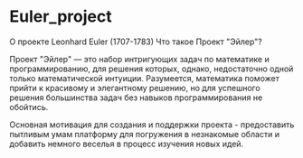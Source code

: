 # Euler_project

О проекте
Leonhard Euler (1707-1783)
Что такое Проект "Эйлер"?

Проект "Эйлер" — это набор интригующих задач по математике и программированию, для решения которых, однако, недостаточно одной только математической интуиции. Разумеется, математика поможет прийти к красивому и элегантному решению, но для успешного решения большинства задач без навыков программирования не обойтись.

Основная мотивация для создания и поддержки проекта - предоставить пытливым умам платформу для погружения в незнакомые области и добавить немного веселья в процесс изучения новых идей.
